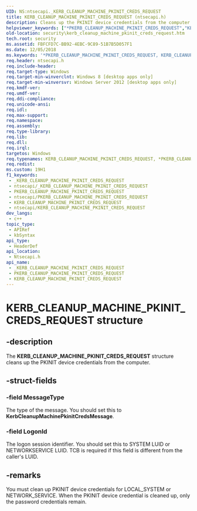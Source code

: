 ```yaml
---
UID: NS:ntsecapi._KERB_CLEANUP_MACHINE_PKINIT_CREDS_REQUEST
title: KERB_CLEANUP_MACHINE_PKINIT_CREDS_REQUEST (ntsecapi.h)
description: Cleans up the PKINIT device credentials from the computer.
helpviewer_keywords: ["*PKERB_CLEANUP_MACHINE_PKINIT_CREDS_REQUEST","KERB_CLEANUP_MACHINE_PKINIT_CREDS_REQUEST","KERB_CLEANUP_MACHINE_PKINIT_CREDS_REQUEST structure [Security]","PKERB_CLEANUP_MACHINE_PKINIT_CREDS_REQUEST","PKERB_CLEANUP_MACHINE_PKINIT_CREDS_REQUEST structure pointer [Security]","ntsecapi/KERB_CLEANUP_MACHINE_PKINIT_CREDS_REQUEST","ntsecapi/PKERB_CLEANUP_MACHINE_PKINIT_CREDS_REQUEST","security.kerb_cleanup_machine_pkinit_creds_request"]
old-location: security\kerb_cleanup_machine_pkinit_creds_request.htm
tech.root: security
ms.assetid: FBFCFD7C-BB92-4EBC-9C89-51B7B5D057F1
ms.date: 12/05/2018
ms.keywords: '*PKERB_CLEANUP_MACHINE_PKINIT_CREDS_REQUEST, KERB_CLEANUP_MACHINE_PKINIT_CREDS_REQUEST, KERB_CLEANUP_MACHINE_PKINIT_CREDS_REQUEST structure [Security], PKERB_CLEANUP_MACHINE_PKINIT_CREDS_REQUEST, PKERB_CLEANUP_MACHINE_PKINIT_CREDS_REQUEST structure pointer [Security], ntsecapi/KERB_CLEANUP_MACHINE_PKINIT_CREDS_REQUEST, ntsecapi/PKERB_CLEANUP_MACHINE_PKINIT_CREDS_REQUEST, security.kerb_cleanup_machine_pkinit_creds_request'
req.header: ntsecapi.h
req.include-header: 
req.target-type: Windows
req.target-min-winverclnt: Windows 8 [desktop apps only]
req.target-min-winversvr: Windows Server 2012 [desktop apps only]
req.kmdf-ver: 
req.umdf-ver: 
req.ddi-compliance: 
req.unicode-ansi: 
req.idl: 
req.max-support: 
req.namespace: 
req.assembly: 
req.type-library: 
req.lib: 
req.dll: 
req.irql: 
targetos: Windows
req.typenames: KERB_CLEANUP_MACHINE_PKINIT_CREDS_REQUEST, *PKERB_CLEANUP_MACHINE_PKINIT_CREDS_REQUEST
req.redist: 
ms.custom: 19H1
f1_keywords:
 - _KERB_CLEANUP_MACHINE_PKINIT_CREDS_REQUEST
 - ntsecapi/_KERB_CLEANUP_MACHINE_PKINIT_CREDS_REQUEST
 - PKERB_CLEANUP_MACHINE_PKINIT_CREDS_REQUEST
 - ntsecapi/PKERB_CLEANUP_MACHINE_PKINIT_CREDS_REQUEST
 - KERB_CLEANUP_MACHINE_PKINIT_CREDS_REQUEST
 - ntsecapi/KERB_CLEANUP_MACHINE_PKINIT_CREDS_REQUEST
dev_langs:
 - c++
topic_type:
 - APIRef
 - kbSyntax
api_type:
 - HeaderDef
api_location:
 - Ntsecapi.h
api_name:
 - _KERB_CLEANUP_MACHINE_PKINIT_CREDS_REQUEST
 - PKERB_CLEANUP_MACHINE_PKINIT_CREDS_REQUEST
 - KERB_CLEANUP_MACHINE_PKINIT_CREDS_REQUEST
---
```


# KERB_CLEANUP_MACHINE_PKINIT_CREDS_REQUEST structure


## -description

The 	<b>KERB_CLEANUP_MACHINE_PKINIT_CREDS_REQUEST</b> structure cleans up the PKINIT device credentials from the computer.

## -struct-fields

### -field MessageType

The type of the message. You should set this to <b>KerbCleanupMachinePkinitCredsMessage</b>.

### -field LogonId

The logon session identifier. You should set this to SYSTEM LUID or NETWORKSERVICE LUID. TCB is required if this field is different from the caller's LUID.

## -remarks

You must clean up PKINIT device credentials for LOCAL_SYSTEM 	or NETWORK_SERVICE. When the PKINIT device credential is cleaned up, only the password credentials remain.

